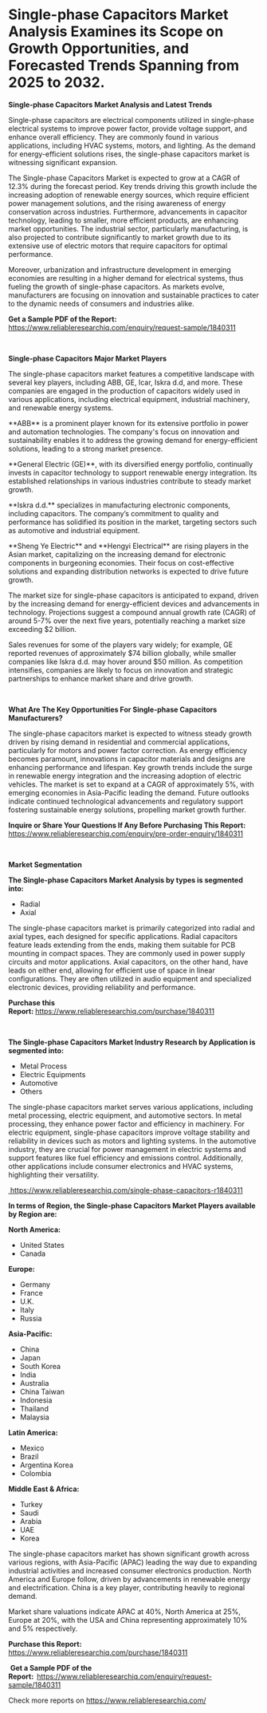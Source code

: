 <p><h1>Single-phase Capacitors Market Analysis Examines its Scope on Growth Opportunities, and Forecasted Trends Spanning from 2025 to 2032.</h1></p><p><strong>Single-phase Capacitors Market Analysis and Latest Trends</strong></p>
<p><p>Single-phase capacitors are electrical components utilized in single-phase electrical systems to improve power factor, provide voltage support, and enhance overall efficiency. They are commonly found in various applications, including HVAC systems, motors, and lighting. As the demand for energy-efficient solutions rises, the single-phase capacitors market is witnessing significant expansion.</p><p>The Single-phase Capacitors Market is expected to grow at a CAGR of 12.3% during the forecast period. Key trends driving this growth include the increasing adoption of renewable energy sources, which require efficient power management solutions, and the rising awareness of energy conservation across industries. Furthermore, advancements in capacitor technology, leading to smaller, more efficient products, are enhancing market opportunities. The industrial sector, particularly manufacturing, is also projected to contribute significantly to market growth due to its extensive use of electric motors that require capacitors for optimal performance.</p><p>Moreover, urbanization and infrastructure development in emerging economies are resulting in a higher demand for electrical systems, thus fueling the growth of single-phase capacitors. As markets evolve, manufacturers are focusing on innovation and sustainable practices to cater to the dynamic needs of consumers and industries alike.</p></p>
<p><strong>Get a Sample PDF of the Report:&nbsp;</strong> <a href="https://www.reliableresearchiq.com/enquiry/request-sample/1840311?utm_campaign=2760&utm_medium=2&utm_source=Github&utm_content=ia&utm_term=06042025&utm_id=single-phase-capacitors">https://www.reliableresearchiq.com/enquiry/request-sample/1840311</a></p>
<p>&nbsp;</p>
<p><strong>Single-phase Capacitors Major Market Players</strong></p>
<p><p>The single-phase capacitors market features a competitive landscape with several key players, including ABB, GE, Icar, Iskra d.d, and more. These companies are engaged in the production of capacitors widely used in various applications, including electrical equipment, industrial machinery, and renewable energy systems.</p><p>**ABB** is a prominent player known for its extensive portfolio in power and automation technologies. The company's focus on innovation and sustainability enables it to address the growing demand for energy-efficient solutions, leading to a strong market presence.</p><p>**General Electric (GE)**, with its diversified energy portfolio, continually invests in capacitor technology to support renewable energy integration. Its established relationships in various industries contribute to steady market growth.</p><p>**Iskra d.d.** specializes in manufacturing electronic components, including capacitors. The company’s commitment to quality and performance has solidified its position in the market, targeting sectors such as automotive and industrial equipment.</p><p>**Sheng Ye Electric** and **Hengyi Electrical** are rising players in the Asian market, capitalizing on the increasing demand for electronic components in burgeoning economies. Their focus on cost-effective solutions and expanding distribution networks is expected to drive future growth.</p><p>The market size for single-phase capacitors is anticipated to expand, driven by the increasing demand for energy-efficient devices and advancements in technology. Projections suggest a compound annual growth rate (CAGR) of around 5-7% over the next five years, potentially reaching a market size exceeding $2 billion.</p><p>Sales revenues for some of the players vary widely; for example, GE reported revenues of approximately $74 billion globally, while smaller companies like Iskra d.d. may hover around $50 million. As competition intensifies, companies are likely to focus on innovation and strategic partnerships to enhance market share and drive growth.</p></p>
<p>&nbsp;</p>
<p><strong>What Are The Key Opportunities For Single-phase Capacitors Manufacturers?</strong></p>
<p><p>The single-phase capacitors market is expected to witness steady growth driven by rising demand in residential and commercial applications, particularly for motors and power factor correction. As energy efficiency becomes paramount, innovations in capacitor materials and designs are enhancing performance and lifespan. Key growth trends include the surge in renewable energy integration and the increasing adoption of electric vehicles. The market is set to expand at a CAGR of approximately 5%, with emerging economies in Asia-Pacific leading the demand. Future outlooks indicate continued technological advancements and regulatory support fostering sustainable energy solutions, propelling market growth further.</p></p>
<p><strong>Inquire or Share Your Questions If Any Before Purchasing This Report:</strong> <a href="https://www.reliableresearchiq.com/enquiry/pre-order-enquiry/1840311?utm_campaign=2760&utm_medium=2&utm_source=Github&utm_content=ia&utm_term=06042025&utm_id=single-phase-capacitors">https://www.reliableresearchiq.com/enquiry/pre-order-enquiry/1840311</a></p>
<p>&nbsp;</p>
<p><strong>Market Segmentation</strong></p>
<p><strong>The Single-phase Capacitors Market Analysis by types is segmented into:</strong></p>
<p><ul><li>Radial</li><li>Axial</li></ul></p>
<p><p>The single-phase capacitors market is primarily categorized into radial and axial types, each designed for specific applications. Radial capacitors feature leads extending from the ends, making them suitable for PCB mounting in compact spaces. They are commonly used in power supply circuits and motor applications. Axial capacitors, on the other hand, have leads on either end, allowing for efficient use of space in linear configurations. They are often utilized in audio equipment and specialized electronic devices, providing reliability and performance.</p></p>
<p><strong>Purchase this Report:&nbsp;</strong><a href="https://www.reliableresearchiq.com/purchase/1840311?utm_campaign=2760&utm_medium=2&utm_source=Github&utm_content=ia&utm_term=06042025&utm_id=single-phase-capacitors">https://www.reliableresearchiq.com/purchase/1840311</a></p>
<p>&nbsp;</p>
<p><strong>The Single-phase Capacitors Market Industry Research by Application is segmented into:</strong></p>
<p><ul><li>Metal Process</li><li>Electric Equipments</li><li>Automotive</li><li>Others</li></ul></p>
<p><p>The single-phase capacitors market serves various applications, including metal processing, electric equipment, and automotive sectors. In metal processing, they enhance power factor and efficiency in machinery. For electric equipment, single-phase capacitors improve voltage stability and reliability in devices such as motors and lighting systems. In the automotive industry, they are crucial for power management in electric systems and support features like fuel efficiency and emissions control. Additionally, other applications include consumer electronics and HVAC systems, highlighting their versatility.</p></p>
<p><a href="https://www.reliableresearchiq.com/single-phase-capacitors-r1840311?utm_campaign=2760&utm_medium=2&utm_source=Github&utm_content=ia&utm_term=06042025&utm_id=single-phase-capacitors">&nbsp;https://www.reliableresearchiq.com/single-phase-capacitors-r1840311</a></p>
<p><strong>In terms of Region, the Single-phase Capacitors Market Players available by Region are:</strong></p>
<p>
    <p> <strong> North America: </strong>
        <ul>
            <li>United States</li>
            <li>Canada</li>
        </ul>
        </p> 
    <p> <strong> Europe: </strong>
        <ul>
            <li>Germany</li>
            <li>France</li>
            <li>U.K.</li>
            <li>Italy</li>
            <li>Russia</li>
        </ul>
        </p> 
    <p> <strong> Asia-Pacific: </strong>
        <ul>
            <li>China</li>
            <li>Japan</li>
            <li>South Korea</li>
            <li>India</li>
            <li>Australia</li>
            <li>China Taiwan</li>
            <li>Indonesia</li>
            <li>Thailand</li>
            <li>Malaysia</li>
        </ul>
        </p> 
    <p> <strong> Latin America: </strong>
        <ul>
            <li>Mexico</li>
            <li>Brazil</li>
            <li>Argentina Korea</li>
            <li>Colombia</li>
        </ul>
        </p> 
    <p> <strong> Middle East & Africa: </strong>
        <ul>
            <li>Turkey</li>
            <li>Saudi</li>
            <li>Arabia</li>
            <li>UAE</li>
            <li>Korea</li>
        </ul>
    </p>
    </p>
<p><p>The single-phase capacitors market has shown significant growth across various regions, with Asia-Pacific (APAC) leading the way due to expanding industrial activities and increased consumer electronics production. North America and Europe follow, driven by advancements in renewable energy and electrification. China is a key player, contributing heavily to regional demand. </p><p>Market share valuations indicate APAC at 40%, North America at 25%, Europe at 20%, with the USA and China representing approximately 10% and 5% respectively.</p></p>
<p><strong>Purchase this Report: </strong><a href="https://www.reliableresearchiq.com/purchase/1840311?utm_campaign=2760&utm_medium=2&utm_source=Github&utm_content=ia&utm_term=06042025&utm_id=single-phase-capacitors">https://www.reliableresearchiq.com/purchase/1840311</a></p>
<p>&nbsp;<strong>Get a Sample PDF of the Report:&nbsp;&nbsp;</strong><a href="https://www.reliableresearchiq.com/enquiry/request-sample/1840311?utm_campaign=2760&utm_medium=2&utm_source=Github&utm_content=ia&utm_term=06042025&utm_id=single-phase-capacitors">https://www.reliableresearchiq.com/enquiry/request-sample/1840311</a></p>
<p><strong></strong></p>
<p>Check more reports on <a href="https://www.reliableresearchiq.com/?utm_campaign=2760&utm_medium=2&utm_source=Github&utm_content=ia&utm_term=06042025&utm_id=single-phase-capacitors">https://www.reliableresearchiq.com/</a></p>